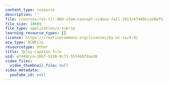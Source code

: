 ```yaml
---
content_type: resource
description: ''
file: /courses/res-tll-004-stem-concept-videos-fall-2013/e7449cca26bf53309c715574b070aa36_3gxNrc_EEN8.vtt
file_size: 18669
file_type: application/x-subrip
learning_resource_types: []
license: https://creativecommons.org/licenses/by-nc-sa/4.0/
ocw_type: OCWFile
resourcetype: Other
title: 3play caption file
uid: e7449cca-26bf-5330-9c71-5574b070aa36
video_files:
  video_thumbnail_file: null
video_metadata:
  youtube_id: null
---
```

